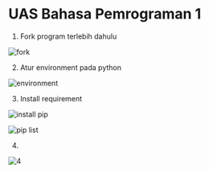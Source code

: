 # UAS Bahasa Pemrograman 1

1. Fork program terlebih dahulu

![fork](https://user-images.githubusercontent.com/43899109/56073652-e56a2e80-5dd1-11e9-9df8-47d9ae64e08a.jpg)

2. Atur environment pada python

![environment](https://user-images.githubusercontent.com/43899109/56073649-e3a06b00-5dd1-11e9-9cf9-e2ba1178c1bb.jpg)

3. Install requirement


![install pip](https://user-images.githubusercontent.com/43899109/56073650-e4390180-5dd1-11e9-8d7a-309e9368ec43.jpg)


![pip list](https://user-images.githubusercontent.com/43899109/56073651-e4d19800-5dd1-11e9-9121-8f9c2deb8a29.jpg)

4.

![4](https://user-images.githubusercontent.com/43899109/56073881-57437780-5dd4-11e9-98cb-f86b5c834f01.jpg)





